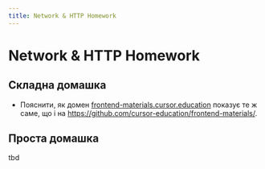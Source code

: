 ```yaml
---
title: Network & HTTP Homework
---
```


# Network & HTTP Homework

## Складна домашка

- Пояснити, як домен [frontend-materials.cursor.education](frontend-materials.cursor.education) показує те ж саме, що і на https://github.com/cursor-education/frontend-materials/.

## Проста домашка

tbd
